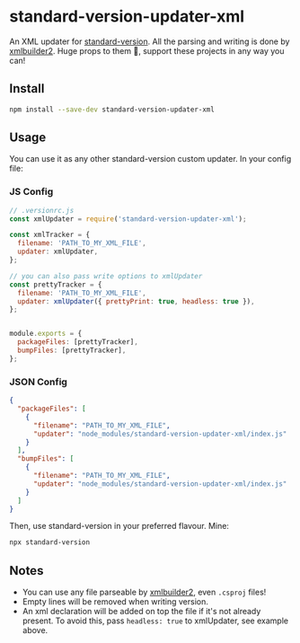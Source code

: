 # standard-version-updater-xml

An XML updater for [standard-version](https://github.com/conventional-changelog/standard-version). All the parsing and writing is done by [xmlbuilder2](https://github.com/oozcitak/xmlbuilder2). Huge props to them 🎉, support these projects in any way you can!

## Install

```bash
npm install --save-dev standard-version-updater-xml
```

## Usage

You can use it as any other standard-version custom updater. In your config file:

### JS Config

```js
// .versionrc.js
const xmlUpdater = require('standard-version-updater-xml');

const xmlTracker = {
  filename: 'PATH_TO_MY_XML_FILE',
  updater: xmlUpdater,
};

// you can also pass write options to xmlUpdater
const prettyTracker = {
  filename: 'PATH_TO_MY_XML_FILE',
  updater: xmlUpdater({ prettyPrint: true, headless: true }),
};


module.exports = {
  packageFiles: [prettyTracker],
  bumpFiles: [prettyTracker],
};
```

### JSON Config

```json
{
  "packageFiles": [
    {
      "filename": "PATH_TO_MY_XML_FILE",
      "updater": "node_modules/standard-version-updater-xml/index.js"
    }
  ],
  "bumpFiles": [
    {
      "filename": "PATH_TO_MY_XML_FILE",
      "updater": "node_modules/standard-version-updater-xml/index.js"
    }
  ]
}
```
Then, use standard-version in your preferred flavour. Mine:
```bash
npx standard-version
```

## Notes
* You can use any file parseable by [xmlbuilder2](https://github.com/oozcitak/xmlbuilder2), even ``.csproj`` files!
* Empty lines will be removed when writing version.
* An xml declaration will be added on top the file if it's not already present. To avoid this, pass ``headless: true`` to xmlUpdater, see example above.